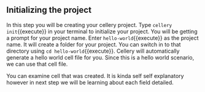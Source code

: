 ## Initializing the project

In this step you will be creating your cellery project. 
Type `cellery init`{{execute}} in your terminal to initialize your project. You will be getting  a prompt for your project name. Enter `hello-world`{{execute}} as the project name. It will create a folder for your project. You can switch in to that directory using `cd hello-world`{{execute}}. Cellery will automatically generate a hello world cell file for you. Since this is a hello world scenario, we can use that cell file.

You can examine cell that was created. It is kinda self self explanatory however in next step we will be learning about each field detailed.